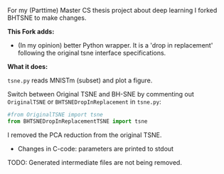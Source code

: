For my (Parttime) Master CS thesis project about deep learning I forked BHTSNE to make changes.

**This Fork adds:**

- (In my opinion) better Python wrapper. It is a 'drop in replacement' following the original tsne interface specifications.

**What it does:**

`tsne.py` reads MNISTm (subset) and plot a figure.

Switch between Original TSNE and BH-SNE by commenting out `OriginalTSNE` or `BHTSNEDropInReplacement` in `tsne.py`:

```python
#from OriginalTSNE import tsne
from BHTSNEDropInReplacementTSNE import tsne
```

I removed the PCA reduction from the original TSNE. 

- Changes in C-code: parameters are printed to stdout

TODO: Generated intermediate files are not being removed. 

